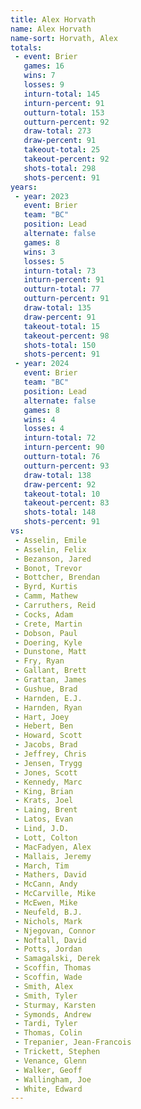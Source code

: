 ```yaml
---
title: Alex Horvath
name: Alex Horvath
name-sort: Horvath, Alex
totals:
 - event: Brier
   games: 16
   wins: 7
   losses: 9
   inturn-total: 145
   inturn-percent: 91
   outturn-total: 153
   outturn-percent: 92
   draw-total: 273
   draw-percent: 91
   takeout-total: 25
   takeout-percent: 92
   shots-total: 298
   shots-percent: 91
years:
 - year: 2023
   event: Brier
   team: "BC"
   position: Lead
   alternate: false
   games: 8
   wins: 3
   losses: 5
   inturn-total: 73
   inturn-percent: 91
   outturn-total: 77
   outturn-percent: 91
   draw-total: 135
   draw-percent: 91
   takeout-total: 15
   takeout-percent: 98
   shots-total: 150
   shots-percent: 91
 - year: 2024
   event: Brier
   team: "BC"
   position: Lead
   alternate: false
   games: 8
   wins: 4
   losses: 4
   inturn-total: 72
   inturn-percent: 90
   outturn-total: 76
   outturn-percent: 93
   draw-total: 138
   draw-percent: 92
   takeout-total: 10
   takeout-percent: 83
   shots-total: 148
   shots-percent: 91
vs:
 - Asselin, Emile
 - Asselin, Felix
 - Bezanson, Jared
 - Bonot, Trevor
 - Bottcher, Brendan
 - Byrd, Kurtis
 - Camm, Mathew
 - Carruthers, Reid
 - Cocks, Adam
 - Crete, Martin
 - Dobson, Paul
 - Doering, Kyle
 - Dunstone, Matt
 - Fry, Ryan
 - Gallant, Brett
 - Grattan, James
 - Gushue, Brad
 - Harnden, E.J.
 - Harnden, Ryan
 - Hart, Joey
 - Hebert, Ben
 - Howard, Scott
 - Jacobs, Brad
 - Jeffrey, Chris
 - Jensen, Trygg
 - Jones, Scott
 - Kennedy, Marc
 - King, Brian
 - Krats, Joel
 - Laing, Brent
 - Latos, Evan
 - Lind, J.D.
 - Lott, Colton
 - MacFadyen, Alex
 - Mallais, Jeremy
 - March, Tim
 - Mathers, David
 - McCann, Andy
 - McCarville, Mike
 - McEwen, Mike
 - Neufeld, B.J.
 - Nichols, Mark
 - Njegovan, Connor
 - Noftall, David
 - Potts, Jordan
 - Samagalski, Derek
 - Scoffin, Thomas
 - Scoffin, Wade
 - Smith, Alex
 - Smith, Tyler
 - Sturmay, Karsten
 - Symonds, Andrew
 - Tardi, Tyler
 - Thomas, Colin
 - Trepanier, Jean-Francois
 - Trickett, Stephen
 - Venance, Glenn
 - Walker, Geoff
 - Wallingham, Joe
 - White, Edward
---
```

